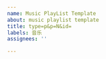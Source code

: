 ```yaml
---
name: Music PlayList Template
about: music playlist template
title: type=p&p=N&id=
labels: 音乐
assignees: ''

---
```



